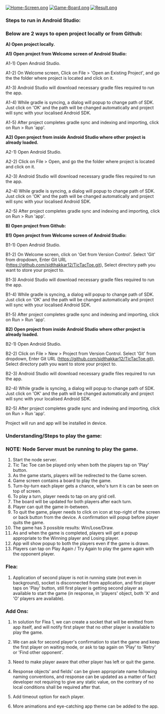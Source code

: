 [![Home-Screen.png](https://i.postimg.cc/LXSJ0yvX/Home-Screen.png)](https://postimg.cc/Lqy4J3cK)  [![Game-Board.png](https://i.postimg.cc/76Lk60Z9/Game-Board.png)](https://postimg.cc/3yz6fyp0)  [![Result.png](https://i.postimg.cc/VvQPFTFG/Result.png)](https://postimg.cc/cgmzxF2w)


### Steps to run in Android Studio:

### Below are 2 ways to open project locally or from Github:

**A) Open project locally.**

 **A1) Open project from Welcome screen of Android Studio:**

  A1-1) Open Android Studio.

  A1-2) On Welcome screen, Click on File > 'Open an Existing Project', and go the the folder where project is located and click on it.

  A1-3) Android Studio will download necessary gradle files required to run the app.

  A1-4) While gradle is syncing, a dialog will popup to change path of SDK. Just click on 'OK' and the path will be changed automatically and project will sync with your localised Android SDK.

  A1-5) After project completes gradle sync and indexing and importing, click on Run > Run 'app'.

**A2) Open project from inside Android Studio where other project is already loaded.**

  A2-1) Open Android Studio.

  A2-2) Click on File > Open, and go the the folder where project is located and click on it.

  A2-3) Android Studio will download necessary gradle files required to run the app.

  A2-4) While gradle is syncing, a dialog will popup to change path of SDK. Just click on 'OK' and the path will be changed automatically and project will sync with your localised Android SDK.

  A2-5) After project completes gradle sync and indexing and importing, click on Run > Run 'app'.

**B) Open project from Github:**

**B1) Open project from Welcome screen of Android Studio:**

  B1-1) Open Android Studio.

  B1-2) On Welcome screen, click on 'Get from Version Control'. Select 'Git' from dropdown, Enter Git URL (https://github.com/sidthakkar12/TicTacToe.git), Select directory path you want to store your project to.

  B1-3) Android Studio will download necessary gradle files required to run the app.

  B1-4) While gradle is syncing, a dialog will popup to change path of SDK. Just click on 'OK' and the path will be changed automatically and project will sync with your localised Android SDK.

  B1-5) After project completes gradle sync and indexing and importing, click on Run > Run 'app'.

**B2) Open project from inside Android Studio where other project is already loaded.**

  B2-1) Open Android Studio.

  B2-2) Click on File > New > Project from Version Control. Select 'Git' from dropdown, Enter Git URL (https://github.com/sidthakkar12/TicTacToe.git), Select directory path you want to store your project to.

  B2-3) Android Studio will download necessary gradle files required to run the app.

  B2-4) While gradle is syncing, a dialog will popup to change path of SDK. Just click on 'OK' and the path will be changed automatically and project will sync with your localised Android SDK.

  B2-5) After project completes gradle sync and indexing and importing, click on Run > Run 'app'.

Project will run and app will be installed in device.

### Understanding/Steps to play the game:

### NOTE: Node Server must be running to play the game.

1) Start the node server.
2) Tic Tac Toe can be played only when both the players tap on 'Play' button.
3) As the game starts, players will be redirected to the Game screen.
4) Game screen contains a board to play the game.
5) Turn-by-turn each player gets a chance, who's turn it is can be seen on top of screen.
6) To play a turn, player needs to tap on any grid cell.
7) The board will be updated for both players after each turn.
8) Player can quit the game in-between.
9) To quit the game, player needs to click on icon at top-right of the screen or back button from the device. A confirmation will popup before player quits the game.
10) The game has 3 possible results: Win/Lose/Draw.
11) As and when the game is completed, players will get a popup appropriate to the Winning player and Losing player.
12) App will show popup to both the players even if the game is drawn.
13) Players can tap on Play Again / Try Again to play the game again with the opponent player.

### Flea:

1) Application of second player is not in running state (not even in background), socket is disconnected from application, and first player taps on 'Play' button, still first player is getting second player as available to start the game (in response, in 'players' object, both 'X' and 'O' players are available).

### Add Ons:

1) In solution for Flea 1, we can create a socket that will be emitted from app itself, and will notify first player that no other player is available to play the game. 

2) We can ask for second player's confirmation to start the game and keep the first player on waiting mode, or ask to tap again on 'Play' to 'Retry' or 'Find other opponent'.

3) Need to make player aware that other player has left or quit the game.

4) Response objects' and fields' can be given appropriate name following naming conventions, and response can be updated as a matter of fact developer not requiring to give any static value, on the contrary of no local conditions shall be required after that.

5) Add timeout option for each player.

6) More animations and eye-catching app theme can be added to the app.  
